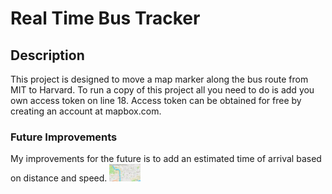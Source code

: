 # Real Time Bus Tracker
## Description
This project is designed to move a map marker along the bus route from MIT to Harvard.
To run a copy of this project all you need to do is add you own access token on line 18.
Access token can be obtained for free by creating an account at mapbox.com.
### Future Improvements
My improvements for the future is to add an estimated time of arrival based on distance and speed.
<img src="map.png" width= 50px>